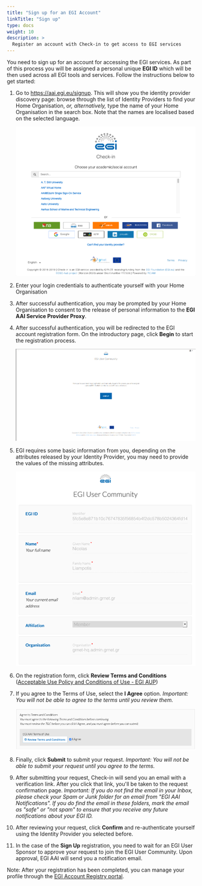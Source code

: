 ```yaml
---
title: "Sign up for an EGI Account"
linkTitle: "Sign up"
type: docs
weight: 10
description: >
  Register an account with Check-in to get access to EGI services
---
```


You need to sign up for an account for accessing the EGI services. As part of
this process you will be assigned a personal unique **EGI ID** which will be
then used across all EGI tools and services. Follow the instructions below
to get started:

1. Go to https://aai.egi.eu/signup. This will show you the identity provider
   discovery page: browse through the list of Identity Providers to find your
   Home Organisation, *or, alternatively,* type the name of your Home
   Organisation in the search box. Note that the names are localised based on
   the selected language.

   ![Check-in IdP discovery](./check-in-idp-discovery.png)

1. Enter your login credentials to authenticate yourself with your Home
   Organisation

1. After successful authentication, you may be prompted by your Home
   Organisation to consent to the release of personal information to the
   **EGI AAI Service Provider Proxy**.

1. After successful authentication, you will be redirected to the EGI account
   registration form. On the introductory page, click **Begin** to start the
   registration process.

   ![Check-in sign up intro](./check-in-sign-up-intro.png)

1. EGI requires some basic information from you, depending on the attributes
   released by your Identity Provider, you may need to provide the values
   of the missing attributes.

   ![Check-in sign up attributes](./check-in-sign-up-attributes.png)

1. On the registration form, click **Review Terms and Conditions** ([Acceptable
   Use Policy and Conditions of Use - EGI AUP](https://documents.egi.eu/document/2623))

1. If you agree to the Terms of Use, select the **I Agree** option.
   *Important: You will not be able to agree to the terms until you review
   them.*

   ![Check-in ToU agreement](./check-in-tou-agreement.png)

1. Finally, click **Submit** to submit your request. *Important: You will
   not be able to submit your request until you agree to the terms.*

1. After submitting your request, Check-in will send you an email with a
   verification link. After you click that link, you'll be taken to the request
   confirmation page. *Important: If you do not find the email in your Inbox,
   please check your Spam or Junk folder for an email from "EGI AAI
   Notifications". If you do find the email in these folders, mark the email
   as "safe" or "not spam" to ensure that you receive any future notifications
   about your EGI ID.*


1. After reviewing your request, click **Confirm** and re-authenticate
   yourself using the Identity Provider you selected before.

1. In the case of the **Sign Up** registration, you need to wait for an
   EGI User Sponsor to approve your request to join the EGI User Community.
   Upon approval, EGI AAI will send you a notification email.

Note: After your registration has been completed, you can manage your profile
through the [EGI Account Registry portal](https://aai.egi.eu/registry).
